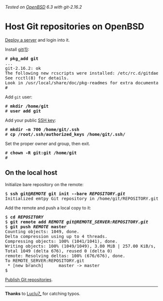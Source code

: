_Tested on [OpenBSD](/openbsd/) 6.3 with git-2.16.2_

# Host Git repositories on OpenBSD

[Deploy a server](/openbsd/) and login into it.

Install [git(1)](https://mirrors.edge.kernel.org/pub/software/scm/git/docs/):

<pre>
# <b>pkg_add git</b>
...
git-2.16.2: ok
The following new rcscripts were installed: /etc/rc.d/gitdaemon
See rcctl(8) for details.
Look in /usr/local/share/doc/pkg-readmes for extra documentation.
#
</pre>

Add `git` user:

<pre>
# <b>mkdir /home/git</b>
# <b>user add git</b>
</pre>

Add your public [SSH key](/ssh.html):

<pre>
# <b>mkdir -m 700 /home/git/.ssh</b>
# <b>cp /root/.ssh/authorized_keys /home/git/.ssh/</b>
</pre>

Set the proper owner and group, then exit.

<pre>
# <b>chown -R git:git /home/git</b>
#
</pre>

## On the local host

Initialize bare repository on the remote:

<pre>
$ <b>ssh git@<i>REMOTE</i> git init --bare <i>REPOSITORY.git</i></b>
Initialized emtpy Git repository in /home/git/REPOSITORY.git/
</pre>

Add the remote and push a local copy to it:

<pre>
$ <b>cd <i>REPOSITORY</i></b>
$ <b>git remote add <i>REMOTE</i> <i>git@REMOTE_SERVER:REPOSITORY.git</i></b>
$ <b>git push <i>REMOTE</i> master</b>
Counting objects: 1049, done.
Delta compression using up to 4 threads.
Compressing objects: 100% (1041/1041), done.
Writing objects: 100% (1049/1049), 3.80 MiB | 257.00 KiB/s, done.
Total 1049 (delta 676), reused 0 (delta 0)
remote: Resolving deltas: 100% (676/676), done.
To REMOTE_SERVER:REPOSITORY.git
 * [new branch]      master -> master
$
</pre>

[Publish Git repositories](/stagit.html).

---

**Thanks** to
[Luclu7_](https://twitter.com/Luclu7_/status/1015396970112978950)
for catching typos.
